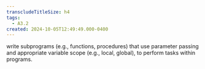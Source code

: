 ```yaml
---
transcludeTitleSize: h4
tags:
  - A3.2
created: 2024-10-05T12:49:49.000-0400
---
```

write subprograms (e.g., functions, procedures) that use parameter passing and appropriate variable scope (e.g., local, global), to perform tasks within programs.